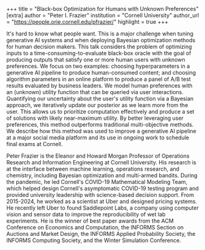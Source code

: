 +++
title = "Black-box Optimization for Humans with Unknown Preferences"
[extra]
author = "Peter I. Frazier"
institution = "Cornell University"
author_url = "https://people.orie.cornell.edu/pfrazier/"
highlight = true
+++

It's hard to know what people want. This is a major challenge when tuning generative AI systems and when deploying Bayesian optimization methods for human decision makers. This talk considers the problem of optimizing inputs to a time-consuming-to-evaluate black-box oracle with the goal of producing outputs that satisfy one or more human users with unknown preferences. We focus on two examples: choosing hyperparameters in a generative AI pipeline to produce human-consumed content; and choosing algorithm parameters in an online platform to produce a panel of A/B test results evaluated by business leaders. We model human preferences with an (unknown) utility function that can be queried via user interactions. Quantifying our uncertainty about the user's utility function via a Bayesian approach, we iteratively update our posterior as we learn more from the user. This allows us to prioritize computation effectively and produce a set of solutions with likely near-maximum utility.  By better leveraging user preferences, this method outperforms traditional multi-objective methods.  We describe how this method was used to improve a generative AI pipeline at a major social media platform and its use in ongoing work to schedule final exams at Cornell.

Peter Frazier is the Eleanor and Howard Morgan Professor of Operations Research and Information Engineering at Cornell University. His research is at the interface between machine learning, operations research, and chemistry, including Bayesian optimization and multi-armed bandits. During the pandemic, he led Cornell's COVID-19 Mathematical Modeling Team, which helped design Cornell's asymptomatic COVID-19 testing program and provided university leadership with science-based decision support. From 2015-2024, he worked as a scientist at Uber and designed pricing systems. He recently left Uber to found Saddlepoint Labs, a company using computer vision and sensor data to improve the reproducibility of wet lab experiments.  He is the winner of best paper awards from the ACM Conference on Economics and Computation, the INFORMS Section on Auctions and Market Design, the INFORMS Applied Probability Society, the INFORMS Computing Society, and the Winter Simulation Conference.